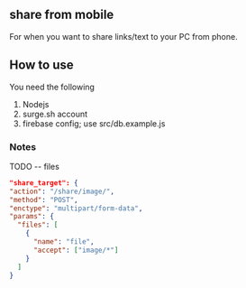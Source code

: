 ## share from mobile

For when you want to share links/text to your PC from phone.

## How to use

You need the following

1. Nodejs
2. surge.sh account
3. firebase config; use src/db.example.js

### Notes

TODO -- files

```json
"share_target": {
"action": "/share/image/",
"method": "POST",
"enctype": "multipart/form-data",
"params": {
  "files": [
    {
      "name": "file",
      "accept": ["image/*"]
    }
  ]
}
```
